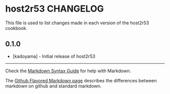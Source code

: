 host2r53 CHANGELOG
==================

This file is used to list changes made in each version of the host2r53 cookbook.

0.1.0
-----
- [kadoyama] - Initial release of host2r53

- - -
Check the [Markdown Syntax Guide](http://daringfireball.net/projects/markdown/syntax) for help with Markdown.

The [Github Flavored Markdown page](http://github.github.com/github-flavored-markdown/) describes the differences between markdown on github and standard markdown.
